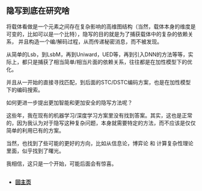 
## 隐写到底在研究啥

将载体看做是一个元素之间存在复杂影响的高维图结构（当然，载体本身的维度是可变的，比如可以是一个比特），隐写的目的就是为了捕获载体中的复杂的依赖关系，
并且构造一个编/解码过程，从而传递秘密消息，而不被发现。

从简单的Lsb，到LsbM，再到Uniward，UED等，再到引入DNN的方法等等，实际上，都只是捕获了相当简单/相当片面的依赖关系，往往都是在加性模型下的优化。

并且从一开始的直接寻找匹配，到后面的STC/DSTC编码方案，也是在加性模型下的编码搜索。

如何更进一步提出更加智能和更加安全的隐写方法呢？

这些年，我在现有的机器学习/深度学习方案里没有找到答案。其实，这也是正常的，因为我认为对于隐写这种复杂问题，本身就需要特定的方法，而不应该是仅仅简单的利用已有的方案。

当然，也找到了些可能的更好的方向，比如从信息论，博弈论 和 计算复杂性理论里面，似乎找到了曙光。

我相信，这只是一个开始，可能后面会有惊喜。

##



- ####  [回主页](./README.md) 



